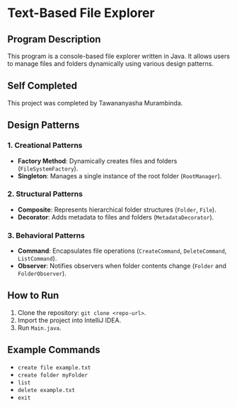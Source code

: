 # Text-Based File Explorer

## Program Description
This program is a console-based file explorer written in Java. It allows users to manage files and folders dynamically using various design patterns.

## Self Completed
This project was completed by Tawananyasha Murambinda.

## Design Patterns

### 1. Creational Patterns
- **Factory Method**: Dynamically creates files and folders (`FileSystemFactory`).
- **Singleton**: Manages a single instance of the root folder (`RootManager`).

### 2. Structural Patterns
- **Composite**: Represents hierarchical folder structures (`Folder`, `File`).
- **Decorator**: Adds metadata to files and folders (`MetadataDecorator`).

### 3. Behavioral Patterns
- **Command**: Encapsulates file operations (`CreateCommand`, `DeleteCommand`, `ListCommand`).
- **Observer**: Notifies observers when folder contents change (`Folder` and `FolderObserver`).

## How to Run
1. Clone the repository: `git clone <repo-url>`.
2. Import the project into IntelliJ IDEA.
3. Run `Main.java`.

## Example Commands
- `create file example.txt`
- `create folder myFolder`
- `list`
- `delete example.txt`
- `exit`
